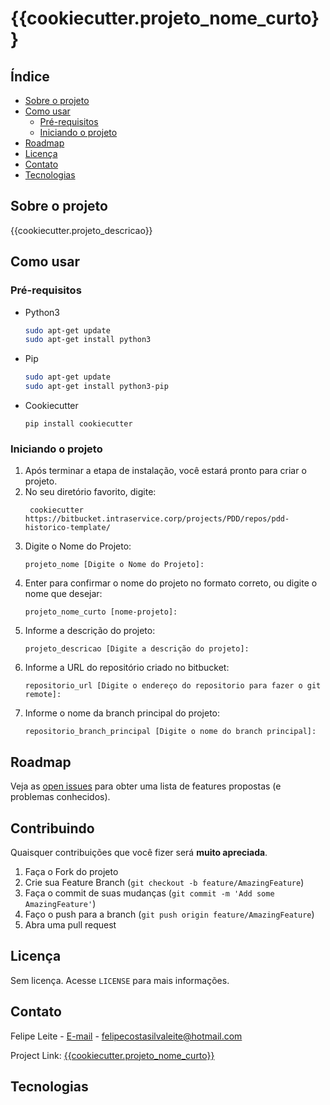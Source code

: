 # {{cookiecutter.projeto_nome_curto}}

## Índice
<!-- TABLE OF CONTENTS -->
<!--ts-->
   * [Sobre o projeto](#Sobreoprojeto)
   * [Como usar](#Comousar)
      * [Pré-requisitos](#Pré-requisitos)
      * [Iniciando o projeto](#Iniciandooprojeto)
   * [Roadmap](#Roadmap)
   * [Licença](#Licença)
   * [Contato](#Contato)
   * [Tecnologias](#Tecnologias)
<!--te-->

## Sobre o projeto
{{cookiecutter.projeto_descricao}}

<!-- GETTING STARTED -->

## Como usar

### Pré-requisitos

* Python3
  ```sh
  sudo apt-get update
  sudo apt-get install python3
  ```
* Pip
  ```sh
  sudo apt-get update
  sudo apt-get install python3-pip
  ```
* Cookiecutter
  ```
  pip install cookiecutter
  ```


### Iniciando o projeto
1. Após terminar a etapa de instalação, você estará pronto para criar o projeto.
2. No seu diretório favorito, digite:
   ```
    cookiecutter https://bitbucket.intraservice.corp/projects/PDD/repos/pdd-historico-template/
   ```
3. Digite o Nome do Projeto:
   ```
   projeto_nome [Digite o Nome do Projeto]:
   ```   
4. Enter para confirmar o nome do projeto no formato correto, ou digite o nome que desejar:
   ```
   projeto_nome_curto [nome-projeto]:
   ```   
5. Informe a descrição do projeto:
   ```
   projeto_descricao [Digite a descrição do projeto]:
   ```   
6. Informe a URL do repositório criado no bitbucket:
   ```
   repositorio_url [Digite o endereço do repositorio para fazer o git remote]:
   ```   
7. Informe o nome da branch principal do projeto:
   ```
   repositorio_branch_principal [Digite o nome do branch principal]:
   ```
   

## Roadmap

Veja as [open issues]({{cookiecutter.repositorio_url}}/-/issues) para obter uma lista de features propostas (e problemas conhecidos).

## Contribuindo

Quaisquer contribuições que você fizer será **muito apreciada**.

1. Faça o Fork do projeto
2. Crie sua Feature Branch (`git checkout -b feature/AmazingFeature`)
3. Faça o commit de suas mudanças (`git commit -m 'Add some AmazingFeature'`)
4. Faço o push para a branch (`git push origin feature/AmazingFeature`)
5. Abra uma pull request

## Licença

Sem licença. Acesse `LICENSE` para mais informações.

## Contato

Felipe Leite - [E-mail](mailto:felipecostasilvaleite@hotmail.com) - felipecostasilvaleite@hotmail.com

Project Link: [{{cookiecutter.projeto_nome_curto}}]({{cookiecutter.repositorio_url}})

## Tecnologias
